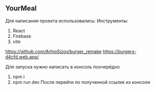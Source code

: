 ## YourMeal

Для написания проекта использовались:
Инструменты:
1. React
2. Firebase
3. vite


https://github.com/ArhipSizov/burger_remake
https://burgers-d4cfd.web.app/


Для запуска нужно написать в консоль поочерёдно
1. npm i
2. npm run dev
После перейти по полученной ссылке из консоли
